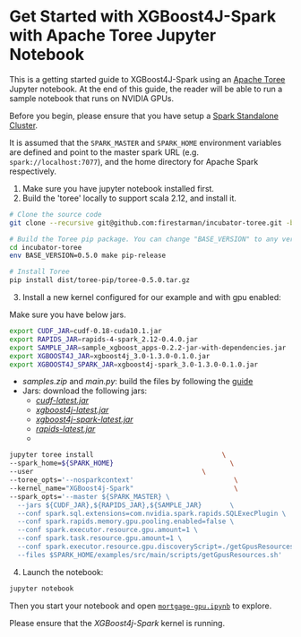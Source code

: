 Get Started with XGBoost4J-Spark with Apache Toree Jupyter Notebook
===================================================================
This is a getting started guide to XGBoost4J-Spark using an [Apache Toree](https://toree.apache.org/) Jupyter notebook. At the end of this guide, the reader will be able to run a sample notebook that runs on NVIDIA GPUs.

Before you begin, please ensure that you have setup a [Spark Standalone Cluster](/getting-started-guides/on-prem-cluster/standalone-scala.md).

It is assumed that the `SPARK_MASTER` and `SPARK_HOME` environment variables are defined and point to the master spark URL (e.g. `spark://localhost:7077`), and the home directory for Apache Spark respectively.

1. Make sure you have jupyter notebook installed first.
2. Build the 'toree' locally to support scala 2.12, and install it.
  ``` bash
  # Clone the source code
  git clone --recursive git@github.com:firestarman/incubator-toree.git -b for-scala-2.12

  # Build the Toree pip package. You can change "BASE_VERSION" to any version since it is used locally only.
  cd incubator-toree
  env BASE_VERSION=0.5.0 make pip-release

  # Install Toree
  pip install dist/toree-pip/toree-0.5.0.tar.gz
  ```

3. Install a new kernel configured for our example and with gpu enabled:

Make sure you have below jars.

``` bash
export CUDF_JAR=cudf-0.18-cuda10.1.jar
export RAPIDS_JAR=rapids-4-spark_2.12-0.4.0.jar
export SAMPLE_JAR=sample_xgboost_apps-0.2.2-jar-with-dependencies.jar
export XGBOOST4J_JAR=xgboost4j_3.0-1.3.0-0.1.0.jar
export XGBOOST4J_SPARK_JAR=xgboost4j-spark_3.0-1.3.0-0.1.0.jar
```

- *samples.zip* and *main.py*: build the files by following the [guide](/getting-started-guides/building-sample-apps/python.md)
- Jars: download the following jars:
    * [*cudf-latest.jar*](https://repo1.maven.org/maven2/ai/rapids/cudf/0.18/) 
    * [*xgboost4j-latest.jar*](https://repo1.maven.org/maven2/com/nvidia/xgboost4j_3.0/1.3.0-0.1.0/)
    * [*xgboost4j-spark-latest.jar*](https://repo1.maven.org/maven2/com/nvidia/xgboost4j-spark_3.0/1.3.0-0.1.0/)
    * [*rapids-latest.jar*](https://repo1.maven.org/maven2/com/nvidia/rapids-4-spark_2.12/0.4.0/)
    * 

``` bash
jupyter toree install                                \
--spark_home=${SPARK_HOME}                             \
--user                                          \
--toree_opts='--nosparkcontext'                         \
--kernel_name="XGBoost4j-Spark"                         \
--spark_opts='--master ${SPARK_MASTER} \
  --jars ${CUDF_JAR},${RAPIDS_JAR},${SAMPLE_JAR}       \
  --conf spark.sql.extensions=com.nvidia.spark.rapids.SQLExecPlugin \
  --conf spark.rapids.memory.gpu.pooling.enabled=false \
  --conf spark.executor.resource.gpu.amount=1 \
  --conf spark.task.resource.gpu.amount=1 \
  --conf spark.executor.resource.gpu.discoveryScript=./getGpusResources.sh \
  --files $SPARK_HOME/examples/src/main/scripts/getGpusResources.sh'
```

4. Launch the notebook:
  ``` bash
  jupyter notebook
  ```

Then you start your notebook and open [`mortgage-gpu.ipynb`](/examples/notebooks/scala/mortgage-gpu.ipynb) to explore.

Please ensure that the *XGBoost4j-Spark* kernel is running.
